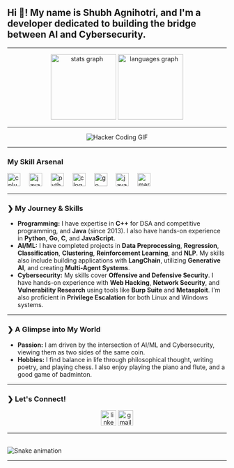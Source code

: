 <h2 align="left">Hi 👋! My name is Shubh Agnihotri, and I'm a developer dedicated to building the bridge between AI and Cybersecurity.</h2>

---

<div align="center">
  <img src="https://github-readme-stats.vercel.app/api?username=DarkOrthodox&hide_title=false&hide_rank=false&show_icons=true&include_all_commits=true&count_private=true&disable_animations=false&theme=dracula&locale=en&hide_border=false" height="150" alt="stats graph" />
  <img src="https://github-readme-stats.vercel.app/api/top-langs?username=DarkOrthodox&locale=en&hide_title=false&layout=compact&card_width=320&langs_count=5&theme=dracula&hide_border=false" height="150" alt="languages graph" />
</div>

---

<div align="center">
  <img src="https://media.giphy.com/media/l4KibK3h2sA5h1qww/giphy.gif" alt="Hacker Coding GIF" />
</div>

---

<div align="left">
  <h3>My Skill Arsenal</h3>
  <img src="https://cdn.jsdelivr.net/gh/devicons/devicon/icons/cplusplus/cplusplus-original.svg" height="30" alt="cplusplus logo" />
  <img width="12" />
  <img src="https://cdn.jsdelivr.net/gh/devicons/devicon/icons/java/java-original.svg" height="30" alt="java logo" />
  <img width="12" />
  <img src="https://cdn.jsdelivr.net/gh/devicons/devicon/icons/python/python-original.svg" height="30" alt="python logo" />
  <img width="12" />
  <img src="https://cdn.jsdelivr.net/gh/devicons/devicon/icons/c/c-original.svg" height="30" alt="c logo" />
  <img width="12" />
  <img src="https://cdn.jsdelivr.net/gh/devicons/devicon/icons/go/go-original.svg" height="30" alt="go logo" />
  <img width="12" />
  <img src="https://cdn.jsdelivr.net/gh/devicons/devicon/icons/javascript/javascript-original.svg" height="30" alt="javascript logo" />
  <img width="12" />
  <img src="https://cdn.jsdelivr.net/gh/devicons/devicon/icons/markdown/markdown-original.svg" height="30" alt="markdown logo" />
</div>

---

### **❯ My Journey & Skills**

* **Programming:** I have expertise in **C++** for DSA and competitive programming, and **Java** (since 2013). I also have hands-on experience in **Python**, **Go**, **C**, and **JavaScript**.
* **AI/ML:** I have completed projects in **Data Preprocessing**, **Regression**, **Classification**, **Clustering**, **Reinforcement Learning**, and **NLP**. My skills also include building applications with **LangChain**, utilizing **Generative AI**, and creating **Multi-Agent Systems**.
* **Cybersecurity:** My skills cover **Offensive and Defensive Security**. I have hands-on experience with **Web Hacking**, **Network Security**, and **Vulnerability Research** using tools like **Burp Suite** and **Metasploit**. I'm also proficient in **Privilege Escalation** for both Linux and Windows systems.

---

### **❯ A Glimpse into My World**

* **Passion:** I am driven by the intersection of AI/ML and Cybersecurity, viewing them as two sides of the same coin.
* **Hobbies:** I find balance in life through philosophical thought, writing poetry, and playing chess. I also enjoy playing the piano and flute, and a good game of badminton.

---

### **❯ Let's Connect!**

<div align="center">
  <img src="https://img.shields.io/static/v1?message=LinkedIn&logo=linkedin&label=&color=0077B5&logoColor=white&labelColor=&style=for-the-badge" height="35" alt="linkedin logo" />
  <img src="https://img.shields.io/static/v1?message=Gmail&logo=gmail&label=&color=D14836&logoColor=white&labelColor=&style=for-the-badge" height="35" alt="gmail logo" />
</div>

---

<br clear="both">

<img src="https://raw.githubusercontent.com/DarkOrthodox/workflows/snake.yml" alt="Snake animation" />

---
